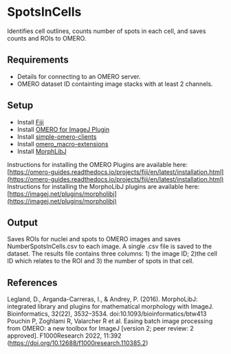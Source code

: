 # SpotsInCells
Identifies cell outlines, counts number of spots in each cell, and saves counts and ROIs to OMERO.

## Requirements

- Details for connecting to an OMERO server.
- OMERO dataset ID containting image stacks with at least 2 channels.

## Setup

- Install [Fiji](https://fiji.sc/)
- Install [OMERO for ImageJ Plugin](https://www.openmicroscopy.org/omero/downloads/)
- Install [simple-omero-clients](https://github.com/GReD-Clermont/simple-omero-client)
- Install [omero_macro-extensions](https://github.com/GReD-Clermont/omero_macro-extensions)
- Install [MorphLibJ](https://imagej.net/plugins/morpholibj)

Instructions for installing the OMERO Plugins are available here: [https://omero-guides.readthedocs.io/projects/fiji/en/latest/installation.html](https://omero-guides.readthedocs.io/projects/fiji/en/latest/installation.html) \
Instructions for installing the MorphoLibJ plugins are available here: [https://imagej.net/plugins/morpholibj](https://imagej.net/plugins/morpholibj)

## Output
Saves ROIs for nuclei and spots to OMERO images and saves NumberSpotsInCells.csv to each image. A single .csv file is saved to the dataset. The results file contains three columns: 1) the image ID; 2)the cell ID which relates to the ROI and 3) the number of spots in that cell.

## References

Legland, D., Arganda-Carreras, I., & Andrey, P. (2016). MorphoLibJ: integrated library and plugins for mathematical morphology with ImageJ. Bioinformatics, 32(22), 3532–3534. doi:10.1093/bioinformatics/btw413 \
Pouchin P, Zoghlami R, Valarcher R et al. Easing batch image processing from OMERO: a new toolbox for ImageJ [version 2; peer review: 2 approved]. F1000Research 2022, 11:392 (https://doi.org/10.12688/f1000research.110385.2) 
